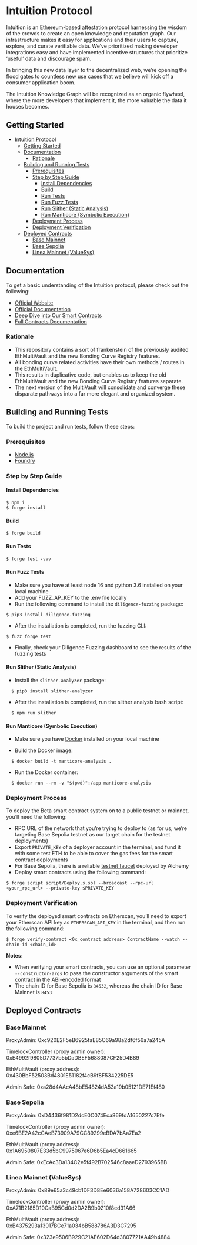# Intuition Protocol

Intuition is an Ethereum-based attestation protocol harnessing the wisdom of the crowds to create an open knowledge and reputation graph. Our infrastructure makes it easy for applications and their users to capture, explore, and curate verifiable data. We’ve prioritized making developer integrations easy and have implemented incentive structures that prioritize ‘useful’ data and discourage spam.

In bringing this new data layer to the decentralized web, we’re opening the flood gates to countless new use cases that we believe will kick off a consumer application boom.

The Intuition Knowledge Graph will be recognized as an organic flywheel, where the more developers that implement it, the more valuable the data it houses becomes.

## Getting Started

- [Intuition Protocol](#intuition-protocol)
  - [Getting Started](#getting-started)
  - [Documentation](#documentation)
    - [Rationale](#rationale)
  - [Building and Running Tests](#building-and-running-tests)
    - [Prerequisites](#prerequisites)
    - [Step by Step Guide](#step-by-step-guide)
      - [Install Dependencies](#install-dependencies)
      - [Build](#build)
      - [Run Tests](#run-tests)
      - [Run Fuzz Tests](#run-fuzz-tests)
      - [Run Slither (Static Analysis)](#run-slither-static-analysis)
      - [Run Manticore (Symbolic Execution)](#run-manticore-symbolic-execution)
    - [Deployment Process](#deployment-process)
    - [Deployment Verification](#deployment-verification)
  - [Deployed Contracts](#deployed-contracts)
    - [Base Mainnet](#base-mainnet)
    - [Base Sepolia](#base-sepolia)
    - [Linea Mainnet (ValueSys)](#linea-mainnet-valuesys)

## Documentation

To get a basic understanding of the Intuition protocol, please check out the following:

- [Official Website](https://intuition.systems)
- [Official Documentation](https://docs.intuition.systems)
- [Deep Dive into Our Smart Contracts](https://intuition.gitbook.io/intuition-or-beta-contracts)
- [Full Contracts Documentation](https://0xintuition.github.io/intuition-beta-contracts)

### Rationale

- This repository contains a sort of frankenstein of the previously audited EthMultiVault and the new Bonding Curve Registry features.
- All bonding curve related activities have their own methods / routes in the EthMultiVault.
- This results in duplicative code, but enables us to keep the old EthMultiVault and the new Bonding Curve Registry features separate.
- The next version of the MultiVault will consolidate and converge these disparate pathways into a far more elegant and organized system.

## Building and Running Tests

To build the project and run tests, follow these steps:

### Prerequisites

- [Node.js](https://nodejs.org/en/download/)
- [Foundry](https://getfoundry.sh)

### Step by Step Guide

#### Install Dependencies

```shell
$ npm i
$ forge install
```

#### Build

```shell
$ forge build
```

#### Run Tests

```shell
$ forge test -vvv
```

#### Run Fuzz Tests

- Make sure you have at least node 16 and python 3.6 installed on your local machine
- Add your FUZZ_AP_KEY to the .env file locally
- Run the following command to install the `diligence-fuzzing` package:

```shell
$ pip3 install diligence-fuzzing
```

- After the installation is completed, run the fuzzing CLI:

```shell
$ fuzz forge test
```

- Finally, check your Diligence Fuzzing dashboard to see the results of the fuzzing tests

#### Run Slither (Static Analysis)

- Install the `slither-analyzer` package:

```shell
  $ pip3 install slither-analyzer
```

- After the installation is completed, run the slither analysis bash script:

```shell
  $ npm run slither
```

#### Run Manticore (Symbolic Execution)

- Make sure you have [Docker](https://docker.com/products/docker-desktop) installed on your local machine

- Build the Docker image:

```shell
  $ docker build -t manticore-analysis .
```

- Run the Docker container:

```shell
  $ docker run --rm -v "$(pwd)":/app manticore-analysis
```

### Deployment Process

To deploy the Beta smart contract system on to a public testnet or mainnet, you’ll need the following:

- RPC URL of the network that you’re trying to deploy to (as for us, we’re targeting Base Sepolia testnet as our target chain for the testnet deployments)
- Export `PRIVATE_KEY` of a deployer account in the terminal, and fund it with some test ETH to be able to cover the gas fees for the smart contract deployments
- For Base Sepolia, there is a reliable [testnet faucet](https://alchemy.com/faucets/base-sepolia) deployed by Alchemy
- Deploy smart contracts using the following command:

```shell
$ forge script script/Deploy.s.sol --broadcast --rpc-url <your_rpc_url> --private-key $PRIVATE_KEY
```

### Deployment Verification

To verify the deployed smart contracts on Etherscan, you’ll need to export your Etherscan API key as `ETHERSCAN_API_KEY` in the terminal, and then run the following command:

```shell
$ forge verify-contract <0x_contract_address> ContractName --watch --chain-id <chain_id>
```

**Notes:**

- When verifying your smart contracts, you can use an optional parameter `--constructor-args` to pass the constructor arguments of the smart contract in the ABI-encoded format
- The chain ID for Base Sepolia is `84532`, whereas the chain ID for Base Mainnet is `8453`

## Deployed Contracts

### Base Mainnet

ProxyAdmin: 0xc920E2F5eB6925faE85C69a98a2df6f56a7a245A

TimelockController (proxy admin owner): 0xE4992f9805D7737b5bDaDBEF5688087CF25D4B89

EthMultiVault (proxy address): 0x430BbF52503Bd4801E51182f4cB9f8F534225DE5

Admin Safe: 0xa28d4AAcA48bE54824dA53a19b05121DE71Ef480

### Base Sepolia

ProxyAdmin: 0xD4436f981D2dcE0C074Eca869fdA1650227c7Efe

TimelockController (proxy admin owner): 0xe6BE2A42cCAeB73909A79CC89299eBDA7bAa7Ea2

EthMultiVault (proxy address): 0x1A6950807E33d5bC9975067e6D6b5Ea4cD661665

Admin Safe: 0xEcAc3Da134C2e5f492B702546c8aaeD2793965BB

### Linea Mainnet (ValueSys)

ProxyAdmin: 0x89e65a3c49cb1DF3D8Ee6036a158A728603CC1AD

TimelockController (proxy admin owner): 0xA71B2185D10CaB95Cd0d2DA2B9b0210f8ed31A66

EthMultiVault (proxy address): 0xB4375293a13017BCe71a034bB588786A3D3C7295

Admin Safe: 0x323e9506B929C21AE602D64d3807721AA49b4884
